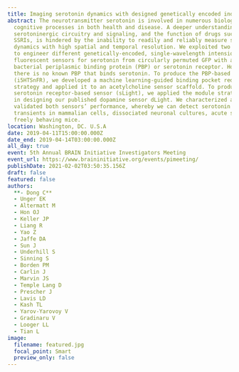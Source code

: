 ```yaml
---
title: Imaging serotonin dynamics with designed genetically encoded indicators
abstract: The neurotransmitter serotonin is involved in numerous biological and
  cognitive processes in both health and disease. A deeper understanding of
  serotoninergic circuitry and signaling, and the function of drugs such as
  SSRIs, is hindered by the inability to readily and reliably measure serotonin
  dynamics with high spatial and temporal resolution. We exploited two scaffolds
  to engineer different genetically-encoded, single-wavelength intensiometric
  fluorescent sensors for serotonin from circularly permuted GFP with a
  bacterial periplasmic binding protein (PBP) or serotonin receptor. However,
  there is no known PBP that binds serotonin. To produce the PBP-based sensor
  (i5HTSnFR), we developed a machine learning-guided binding pocket redesign
  strategy and applied it to an acetylcholine sensor scaffold. To produce the
  serotonin receptor-based sensor (sLight), we applied the module strategy used
  in designing our published dopamine sensor dLight. We characterized and
  validated both sensors’ performance, whereby we can detect serotonin
  transients in mammalian cells, dissociated neuronal cultures, acute slices and
  freely behaving mice.
location: Washington, DC. U.S.A
date: 2019-04-11T15:00:00.000Z
date_end: 2019-04-14T03:00:00.000Z
all_day: true
event: 5th Annual BRAIN Initiative Investigators Meeting
event_url: https://www.braininitiative.org/events/pimeeting/
publishDate: 2021-02-02T03:50:35.156Z
draft: false
featured: false
authors:
  **- Dong C**
  - Unger EK
  - Altermatt M
  - Hon OJ
  - Keller JP
  - Liang R
  - Yao Z
  - Jaffe DA
  - Sun J
  - Underhill S
  - Sinning S
  - Borden PM
  - Carlin J
  - Marvin JS
  - Temple Lang D
  - Prescher J
  - Lavis LD
  - Kash TL
  - Yarov-Yarovoy V
  - Gradinaru V
  - Looger LL
  - Tian L
image:
  filename: featured.jpg
  focal_point: Smart
  preview_only: false
---
```

